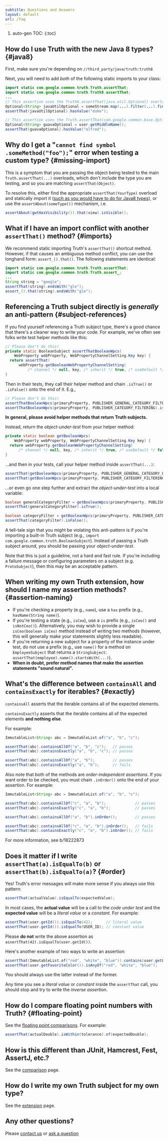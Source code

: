 ```yaml
---
subtitle: Questions and Answers
layout: default
url: /faq
---
```


1. auto-gen TOC:
{:toc}

## How do I use Truth with the new Java 8 types? {#java8}

First, make sure you're depending on `//third_party/java/truth:truth8`

Next, you will need to add *both* of the following static imports to your class:

```java
import static com.google.common.truth.Truth.assertThat;
import static com.google.common.truth.Truth8.assertThat;
...
// This assertion uses the Truth8.assertThat(java.util.Optional) overload.
Optional<String> javaUtilOptional = someStream.map(...).filter(...).findFirst();
assertThat(javaUtilOptional).hasValue("duke");

// This assertion uses the Truth.assertThat(com.google.common.base.Optional) overload.
Optional<String> guavaOptional = user.getMiddleName();
assertThat(guavaOptional).hasValue("alfred");
```

## Why do I get a "`cannot find symbol .someMethod("foo");`" error when testing a custom type? {#missing-import}

This is a symptom that you are passing the object being tested to the main
`Truth.assertThat(...)` overloads, which don't include the type you are testing,
and so you are matching `assertThat(Object)`.

To resolve this, either find the appropriate `assertThat(YourType)` overload and
statically import it ([such as you would have to do for Java8 types](#java8)),
or use the `assertAbout(someType())` mechanism, i.e.

```java
assertAbout(gwtHasVisibility()).that(view).isVisible();
```

## What if I have an import conflict with another `assertThat()` method? {#imports}

We recommend static importing Truth's `assertThat()` shortcut method. However,
if that causes an ambiguous method conflict, you can use the longhand form:
`assert_().that()`. The following statements are identical:

```java
import static com.google.common.truth.Truth.assertThat;
import static com.google.common.truth.Truth.assert_;
...
String string = "google";
assertThat(string).endsWith("gle");
assert_().that(string).endsWith("gle");
```

## Referencing a Truth subject directly is _generally_ an anti-pattern {#subject-references}

If you find yourself referencing a Truth subject type, there's a good chance
that there's a cleaner way to write your code. For example, we've often see
folks write test helper methods like this:

```java
// Please don't do this!
private static BooleanSubject assertThatBooleanWpcs(
    WebProperty webProperty, WebPropertyChannelSetting.Key key) {
  return assertThat(
      webProperty.getBooleanWebPropertyChannelSetting(
          /* channel */ null, key, /* inherit */ true, /* useDefault */ false));
}
```

Then in their tests, they call their helper method and chain `.isTrue()` or
`.isFalse()` onto the end of it. E.g.,

```java
// Please don't do this!
assertThatBooleanWpcs(primaryProperty, PUBLISHER_GENERAL_CATEGORY_FILTERING).isTrue();
assertThatBooleanWpcs(primaryProperty, PUBLISHER_CATEGORY_FILTERING).isFalse();
```

**In general, please avoid helper methods that return Truth subjects.**

Instead, return the *object-under-test* from your helper method:

```java
private static boolean getBooleanWpcs(
    WebProperty webProperty, WebPropertyChannelSetting.Key key) {
  return webProperty.getBooleanWebPropertyChannelSetting(
      /* channel */ null, key, /* inherit */ true, /* useDefault */ false);
}
```

...and then in your tests, call your helper method inside `assertThat(...)`:

```java
assertThat(getBooleanWpcs(primaryProperty, PUBLISHER_GENERAL_CATEGORY_FILTERING)).isTrue();
assertThat(getBooleanWpcs(primaryProperty, PUBLISHER_CATEGORY_FILTERING)).isFalse();
```

...or even go one step further and extract the *object-under-test* into a local
variable:

```java
boolean generalCategoryFilter = getBooleanWpcs(primaryProperty, PUBLISHER_GENERAL_CATEGORY_FILTERING);
assertThat(generalCategoryFilter).isTrue();

boolean categoryFilter = getBooleanWpcs(primaryProperty, PUBLISHER_CATEGORY_FILTERING);
assertThat(categoryFilter).isFalse();
```

A tell-tale sign that you might be violating this anti-pattern is if you're
importing a built-in Truth subject (e.g., `import
com.google.common.truth.BooleanSubject`). Instead of passing a Truth subject
around, you should be passing your *object-under-test*.

Note that this is just a guideline, not a hard and fast rule. If you're
including a failure message or configuring parameters on a subject (e.g.
`ProtoSubject`), then this may be an acceptable pattern.

## When writing my own Truth extension, how should I name my assertion methods? {#assertion-naming}

*   If you're checking a property (e.g., `name`), use a `has` prefix (e.g.,
    `hasName(String name)`).
*   If you're testing a state (e.g., `isCeo`), use a `is` prefix (e.g.,
    `isCeo()` and `isNotCeo()`). Alternatively, you may wish to provide a single
    `isCeo(boolean isCeo)` method instead of writing two methods (however, this
    will generally make your statements slightly less readable).
*   If you're returning a new subject for a property of the instance under test,
    do not use a prefix (e.g., use `name()` for a method on `EmployeeSubject`
    that returns a `StringSubject`:
    `assertThat(employee).name().startsWith(...)`).
*   **When in doubt, prefer method names that make the assertion statements
    "sound natural".**

## What's the difference between `containsAll` and `containsExactly` for iterables? {#exactly}

`containsAll` asserts that the iterable contains all of the expected elements.

`containsExactly` asserts that the iterable contains all of the expected
elements __and nothing else__.

For example:

```java
ImmutableList<String> abc = ImmutableList.of("a", "b", "c");

assertThat(abc).containsAllOf("a", "b", "c");   // passes
assertThat(abc).containsExactly("a", "b", "c"); // passes

assertThat(abc).containsAllOf("a", "b");        // passes
assertThat(abc).containsExactly("a", "b");      // fails
```

Also note that both of the methods are *order-independent assertions*. If you
want order to be checked, you must chain `.inOrder()` onto the end of your
assertion. For example:

```java
ImmutableList<String> abc = ImmutableList.of("a", "b", "c");

assertThat(abc).containsAllOf("c", "a", "b");             // passes
assertThat(abc).containsExactly("c", "a", "b");           // passes

assertThat(abc).containsAllOf("a", "b").inOrder();        // passes

assertThat(abc).containsAllOf("c", "a", "b").inOrder();   // fails
assertThat(abc).containsExactly("c", "a", "b").inOrder(); // fails
```

For more information, see b/18222873

## Does it matter if I write `assertThat(a).isEqualTo(b)` or `assertThat(b).isEqualTo(a)`? {#order}

Yes! Truth's error messages will make more sense if you always use this pattern:

```java
assertThat(actualValue).isEqualTo(expectedValue);
```

In most cases, the **actual value** will be a call to the *code under test* and
the **expected value** will be a *literal value* or a *constant*. For example:

```java
assertThat(user.getId()).isEqualTo(42);      // literal value
assertThat(user.getId()).isEqualTo(USER_ID); // constant value
```

Please **do not** write the above assertion as
`assertThat(42).isEqualTo(user.getId())`.

Here's another example of two ways to write an assertion:

```java
assertThat(ImmutableList.of("red", "white", "blue")).contains(user.getFavoriteColor()); // BAD
assertThat(user.getFavoriteColor()).isAnyOf("red", "white", "blue");                    // GOOD
```

You should always use the latter instead of the former.

Any time you see a *literal value* or *constant* inside the `assertThat` call,
you should stop and try to write the *inverse assertion*.

## How do I compare floating point numbers with Truth? {#floating-point}

See the [floating point comparisons][floating-point]. For example:

```java
assertThat(actualDouble).isWithin(tolerance).of(expectedDouble);
```

[floating-point]: comparison#floating-point

## How is this different than JUnit, Hamcrest, Fest, AssertJ, etc.?

See the [comparison](comparison) page.

## How do I write my own Truth subject for my own type?

See the [extension](extension) page.

## Any other questions?

Please [contact us](index#more-information) or [ask a question]

<!-- References -->

[ask a question]: http://stackoverflow.com/questions/ask?tags=google-truth

